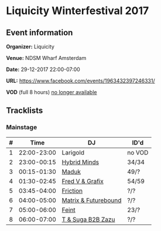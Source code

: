 # Liquicity Winterfestival 2017
## Event information
**Organizer:** Liquicity

**Venue:** NDSM Wharf Amsterdam

**Date:** 29-12-2017 22:00-07:00

**URL:** https://www.facebook.com/events/1963432397246331/

**VOD** (full 8 hours) [no longer available](https://www.youtube.com/watch?v=KRMMS4WqxbA)


## Tracklists
### Mainstage
| \#  | Time        | DJ                                                                     | ID'd  |
| --- | ----------- | ---------------------------------------------------------------------- | ----- |
| 1   | 22:00-23:00 | Larigold                                                              | no VOD  |
| 2   | 23:00-00:15 | [Hybrid Minds](../master/hybrid_minds.md)                              | 34/34 |
| 3   | 00:15-01:30 | [Maduk](../master/maduk.md)                                            | 49/? |
| 4   | 01:30-02:45 | [Fred V & Grafix](../master/fred_v_and_grafix.md)                      | 54/59 |
| 5   | 03:45-04:00 | [Friction](../master/friction.md)                                      | ?/? |
| 6   | 04:00-05:00 | [Matrix & Futurebound](../master/matrix_and_futurebound.md)            | ?/? |
| 7   | 05:00-06:00 | [Feint](../master/feint.md)                                            | 23/? |
| 8   | 06:00-07:00 | [T & Suga B2B Zazu](../master/t_and_sugah_b2b_zazu.md)                 | ?/? |
